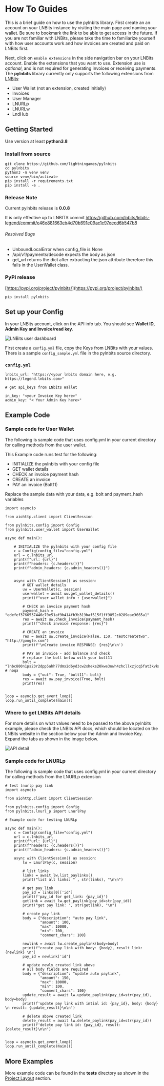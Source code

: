 # How To Guides

This is a brief guide on how to use the pylnbits library. First create an an account on your LNBits instance by visiting the main page and naming your wallet. Be sure to bookmark the link to be able to get access in the future. If you are not familiar with LNBits, please take the time to familiarize yourself with how user accounts work and how invoices are created and paid on LNBits first.

Next, click on `enable extensions` in the side navigation bar on your LNBits account. Enable the extensions that you want to use. Extension use is *optional*, and is not required for generating invoices or receiving payments. The **pylnbits** library currently only supports the following extensions from [LNBits](https://lnbits.com):

- User Wallet (not an extension, created initially)
- Invoices
- User Manager
- LNURLp
- LNURLw
- LndHub

## Getting Started

Use version at least **python3.8**

### Install from source
```
git clone https://github.com/lightningames/pylnbits
cd pylnbits
python3 -m venv venv
source venv/bin/activate
pip install -r requirements.txt
pip install -e .
```

### Release Note
Current pylnbits release is **0.0.8**

It is only effective up to LNBITS commit
[https://github.com/lnbits/lnbits-legend/commit/e46e881663eb4d70b691e09ac1c97eecd6b547b8
](https://github.com/lnbits/lnbits-legend/commit/e46e881663eb4d70b691e09ac1c97eecd6b547b8
)

###### Resolved Bugs
- UnboundLocalError when config_file is None
- /api/v1/payments/decode expects the body as json
- get_url returns the dict after extracting the json attribute therefore this fails in the UserWallet class.

### PyPi release
[https://pypi.org/project/pylnbits/](https://pypi.org/project/pylnbits/)

```
pip install pylnbits
```

## Set up your Config

In your LNBits account, click on the API info tab. You should see **Wallet ID, Admin Key and Invoice/read key**.

![LNBits user dashboard](images/lnbits.png)

First create a `config.yml` file, copy the Keys from LNBits with your values. There is a sample `config_sample.yml` file in the pylnbits source directory.


### `config.yml`
```
lnbits_url: "https://<your lnbits domain here, e.g. https://legend.lnbits.com>"

# get api_keys from LNbits Wallet

in_key: "<your Invoice Key here>"
admin_key: "< Your Admin Key here>"
```

## Example Code

### Sample code for User Wallet

The following is sample code that uses config.yml in your current directory for calling methods from the user wallet.

This Example code runs test for the following:

- INITIALIZE the pylnbits with your config file
- GET wallet details
- CHECK an invoice payment hash
- CREATE an invoice
- PAY an invoice (Bolt11)

Replace the sample data with your data, e.g. bolt and payment_hash variables

```
import asyncio

from aiohttp.client import ClientSession

from pylnbits.config import Config
from pylnbits.user_wallet import UserWallet

async def main():

    # INITIALIZE the pylnbits with your config file
    c = Config(config_file="config.yml")
    url = c.lnbits_url
    print(f"url: {url}")
    print(f"headers: {c.headers()}")
    print(f"admin_headers: {c.admin_headers()}")


    async with ClientSession() as session:
        # GET wallet details
        uw = UserWallet(c, session)
        userwallet = await uw.get_wallet_details()
        print(f"user wallet info : {userwallet}")

        # CHECK an invoice payment hash
        payment_hash = "edefef3766537446c70e51af9b414fb3b319baf515f1ff9852c0289eae3665a1"
        res = await uw.check_invoice(payment_hash)
        print(f"check invoice response: {res}")

        # CREATE an invoice
        res = await uw.create_invoice(False, 150, "testcreatetwo", "http://google.com")
        print(f'\nCreate invoice RESPONSE: {res}\n\n')

        # PAY an invoice - add balance and check
        # replace the bolt below with your bolt11
        bolt = "lnbc800n1ps23r2dpp5ahh77dmx2d6yd3cw2xheks20kwe3nwh4zhcllxzjcq5fat3kvkssdqsd9h8vmmfvdjk7mn9cqzpgrzjq02snzwz4petaly54yzjkm358rqa5as9hkgydjvxxmvlpuk6dfd9cz0y2cqq0qsqqyqqqqlgqqqqqqgq9qsp5cut63ftfcffwkrr2w9r50w5e40m93k3er75mc70ysxps7yercs9s9qyyssqs7qk3cz97nm5m6ehzedcxhttx87l7x5kk38gvwkzzv4lhrhddtqq3sk43nnvsddagf36ledw9vhlpqxuu5s53pj6sz926mwqxf8chsgp2m9j8w"  # noqa
        body = {"out": True, "bolt11": bolt}
        res = await uw.pay_invoice(True, bolt)
        print(res)


loop = asyncio.get_event_loop()
loop.run_until_complete(main())

```


### Where to get LNBits API details

For more details on what values need to be passed to the above pylnbits example, please check the LNBits API docs, which should be located on the LNBits website in the section below your the Admin and Invoice Key. Expand the tabs as shown in the image below.


![API detail](images/api_info.png)


### Sample code for LNURLp

The following is sample code that uses config.yml in your current directory for calling methods from the LNURLp extension

```
# test lnurlp pay link
import asyncio

from aiohttp.client import ClientSession

from pylnbits.config import Config
from pylnbits.lnurl_p import LnurlPay

# Example code for testing LNURLp

async def main():
    c = Config(config_file="config.yml")
    url = c.lnbits_url
    print(f"url: {url}")
    print(f"headers: {c.headers()}")
    print(f"admin_headers: {c.admin_headers()}")

    async with ClientSession() as session:
        lw = LnurlPay(c, session)

        # list links
        links = await lw.list_paylinks()
        print("list all links: " , str(links), "\n\n")

        # get pay link
        pay_id = links[0]['id']
        print(f'pay_id for get_link: {pay_id}')
        getlink = await lw.get_paylink(pay_id=str(pay_id))
        print("get pay link: ", str(getlink), "\n")

        # create pay link
        body = {"description": "auto pay link",
                "amount": 100,
                "max": 10000,
                "min": 100,
                "comment_chars": 100}

        newlink = await lw.create_paylink(body=body)
        print(f"create pay link with body: {body}, result link: {newlink} \n")
        pay_id = newlink['id']

        # update newly created link above
        # all body fields are required
        body = {"description": "update auto paylink",
                "amount": 150,
                "max": 10000,
                "min": 100,
                "comment_chars": 100}
        update_result = await lw.update_paylink(pay_id=str(pay_id), body=body)
        print(f'update pay link with intial id: {pay_id}, body: {body} \n result: {update_result}\n\n')

        # delete above created link
        delete_result = await lw.delete_paylink(pay_id=str(pay_id))
        print(f'delete pay link id: {pay_id}, result: {delete_result}\n\n')


loop = asyncio.get_event_loop()
loop.run_until_complete(main())

```

## More Examples

More example code can be found in the **tests** directory as shown in the [Project Layout](/pylnbits/#project-layout) section.
